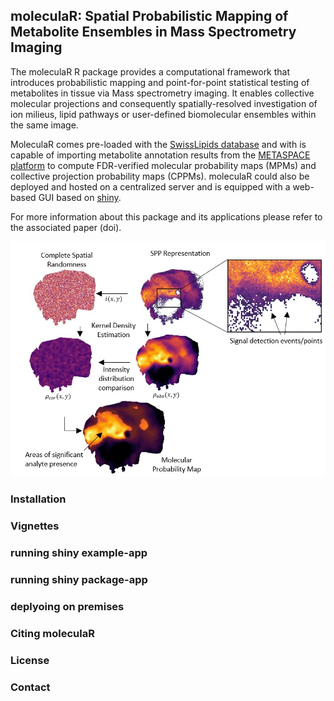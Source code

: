 ## moleculaR: Spatial Probabilistic Mapping of Metabolite Ensembles in Mass Spectrometry Imaging


The moleculaR R package provides a computational framework that introduces probabilistic mapping
and point-for-point statistical testing of metabolites in tissue via Mass spectrometry imaging.
It enables collective molecular projections and consequently spatially-resolved investigation
of ion milieus, lipid pathways or user-defined biomolecular ensembles within the same image.

MoleculaR comes pre-loaded with the [SwissLipids database](https://www.swisslipids.org) and with is capable of importing metabolite annotation results from the [METASPACE platform](https://metaspace2020.eu/) to compute FDR-verified molecular probability maps (MPMs) and collective projection probability maps (CPPMs). moleculaR could also be deployed and hosted on a centralized server and is equipped with a web-based GUI based on [shiny](https://www.rdocumentation.org/packages/shiny/versions/1.7.1). 

For more information about this package and its applications please refer to the associated paper (doi). 

<p align="right"><img src="extras/package.jpg" width="680"></p>

### Installation

### Vignettes

### running shiny example-app

### running shiny package-app

### deplyoing on premises

### Citing moleculaR

### License

### Contact
